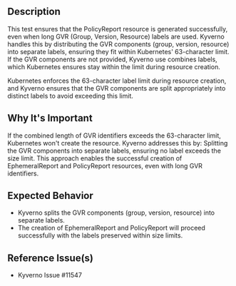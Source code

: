 ## Description

This test ensures that the PolicyReport resource is generated successfully, even when long GVR (Group, Version, Resource) labels are used. Kyverno handles this by distributing the GVR components (group, version, resource) into separate labels, ensuring they fit within Kubernetes' 63-character limit. If the GVR components are not provided, Kyverno use combines labels, which Kubernetes ensures stay within the limit during resource creation.

Kubernetes enforces the 63-character label limit during resource creation, and Kyverno ensures that the GVR components are split appropriately into distinct labels to avoid exceeding this limit.

## Why It's Important

If the combined length of GVR identifiers exceeds the 63-character limit, Kubernetes won't create the resource. Kyverno addresses this by:
Splitting the GVR components into separate labels, ensuring no label exceeds the size limit.
This approach enables the successful creation of EphemeralReport and PolicyReport resources, even with long GVR identifiers.

## Expected Behavior

- Kyverno splits the GVR components (group, version, resource) into separate labels.
- The creation of EphemeralReport and PolicyReport will proceed successfully with the labels preserved within size limits.

## Reference Issue(s)

- Kyverno Issue #11547
